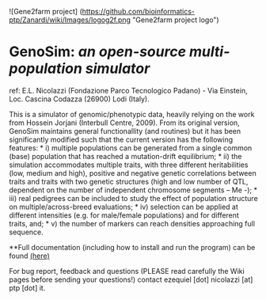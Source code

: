 ![Gene2farm project] (https://github.com/bioinformatics-ptp/Zanardi/wiki/Images/logog2f.png "Gene2farm project logo")

GenoSim: _an open-source multi-population simulator_
=========
ref: E.L. Nicolazzi (Fondazione Parco Tecnologico Padano) - Via Einstein, Loc. Cascina Codazza (26900) Lodi (Italy).


This is a simulator of genomic/phenotypic data, heavily relying on the work from Hossein Jorjani (Interbull Centre, 2009). 
From its original version, GenoSim maintains general functionallity (and routines) but it has been significantly modified such that the current version has the following features: 
     * i) multiple populations can be generated from a single common (base) population that has reached a mutation-drift equilibrium; 
     * ii) the simulation accommodates multiple traits, with three different heritabilities (low, medium and high), positive and negative genetic correlations between traits and traits with two genetic structures (high and low number of QTL, dependent on the number of independent chromosome segments – Me -); 
     * iii) real pedigrees can be included to study the effect of population structure on multiple/across-breed evaluations; 
     * iv) selection can be applied at different intensities (e.g. for male/female populations) and for different traits, and; 
     * v) the number of markers can reach densities approaching full sequence.


**Full documentation (including how to install and run the program) can be found [(here)](Manual/GenoSim_software.pdf)

For bug report, feedback and questions (PLEASE read carefully the Wiki pages before sending your questions!) contact ezequiel [dot] nicolazzi [at] ptp [dot] it.
